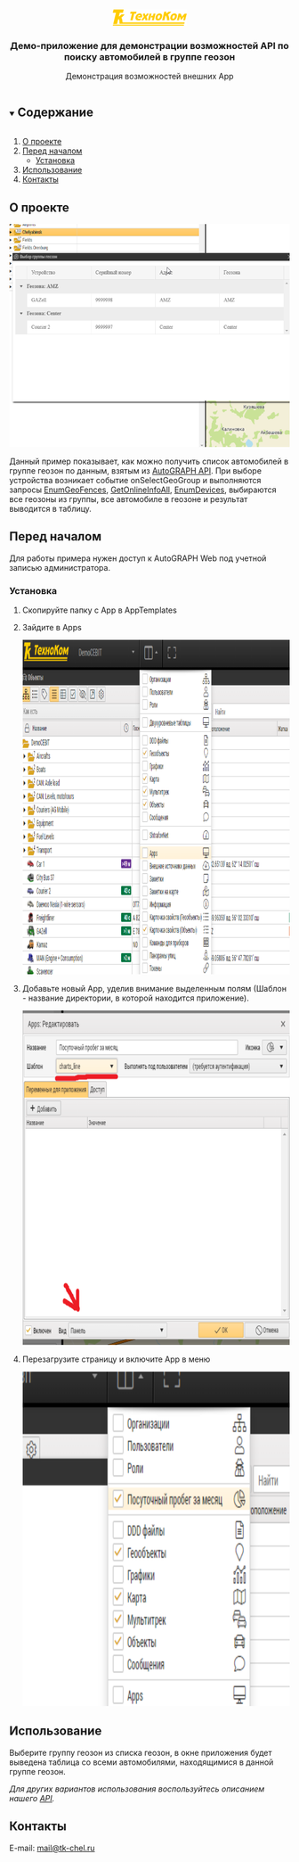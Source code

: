 <br />
<p align="center">
  <a href="https://www.tk-nav.ru/">
    <img src="img/logo_TK_big_ru.png" alt="Logo" width="133" height="29">
  </a>

<h3 align="center">Демо-приложение для демонстрации возможностей API по поиску автомобилей в группе геозон</h3>

  <p align="center"> 
        Демонстрация возможностей внешних App
</p>

<!-- TABLE OF CONTENTS -->
<details open="open">
  <summary><h2 style="display: inline-block">Содержание</h2></summary>
  <ol>
    <li>
      <a href="#о-проекте">О проекте</a>
    </li>
    <li>
      <a href="#перед-началом">Перед началом</a>
      <ul>
        <li><a href="#установка">Установка</a></li>
      </ul>
    </li>
    <li><a href="#использование">Использование</a></li>
    <li><a href="#контакты">Контакты</a></li>
  </ol>
</details>

## О проекте

<img src="img/screen.png" alt="Пример" width="800" height="400">

Данный пример показывает, как можно получить список автомобилей в группе геозон по данным, взятым из  [AutoGRAPH
API](https://wiki.tk-chel.ru/index.php/AutoGRAPH.NET_Service_Methods).
При выборе устройства возникает событие onSelectGeoGroup и выполняются запросы <a href="https://wiki.tk-chel.ru/index.php/AutoGRAPH.NET_Service_EnumGeoFences">EnumGeoFences</a>, <a href="https://wiki.tk-chel.ru/index.php/AutoGRAPH.NET_Service_GetOnlineInfoAll">GetOnlineInfoAll</a>, <a href="https://wiki.tk-chel.ru/index.php/AutoGRAPH.NET_Service_EnumDevices">EnumDevices</a>, выбираются все геозоны из группы, все автомобиле в геозоне и результат выводится в таблицу.

## Перед началом

Для работы примера нужен доступ к AutoGRAPH Web под учетной записью администратора.

### Установка

1. Скопируйте папку с App в AppTemplates

2. Зайдите в Apps

    <img src="img/menu-apps.png" alt="Меню" width="800" height="600">

3. Добавьте новый App, уделив внимание выделенным полям (Шаблон - название директории, в которой находится приложение).

    <img src="img/adding-app.png" alt="Меню" width="800" height="600">

3. Перезагрузите страницу и включите App в меню

    <img src="img/app-in-menu.png" alt="Меню" width="800" height="600">

<!-- USAGE EXAMPLES -->

## Использование

Выберите группу геозон из списка геозон, в окне приложения будет выведена таблица со всеми автомобилями, находящимися в данной группе геозон.

_Для других вариантов использования воспользуйтесь описанием нашего [API](https://wiki.tk-chel.ru/index.php/AutoGRAPH.NET_Service_Methods)._

<!-- CONTACT -->

## Контакты

E-mail: <a href="mailto:mail@tk-chel.ru">mail@tk-chel.ru</a>
